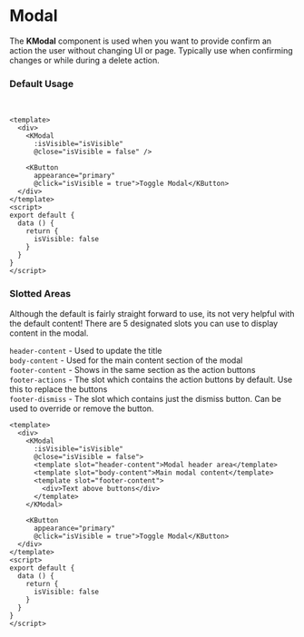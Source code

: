 # Modal

The **KModal** component is used when you want to provide confirm an action
the user without changing UI or page. Typically use when confirming changes or while during a delete action. 

### Default Usage
&nbsp;
```vue
<template>
  <div>
    <KModal
      :isVisible="isVisible"
      @close="isVisible = false" />
    
    <KButton
      appearance="primary"
      @click="isVisible = true">Toggle Modal</KButton>
  </div>
</template>
<script>
export default {
  data () {
    return {
      isVisible: false
    }
  }
}
</script>
```

### Slotted Areas
Although the default is fairly straight forward to use, its not very helpful with the default
content! There are 5 designated slots you can use to display content in the modal.

`header-content` - Used to update the title  
`body-content` - Used for the main content section of the modal  
`footer-content` - Shows in the same section as the action buttons  
`footer-actions` - The slot which contains the action buttons by default. Use this
to replace the buttons  
`footer-dismiss` - The slot which contains just the dismiss button. Can be used to
override or remove the button.

```vue
<template>
  <div>
    <KModal
      :isVisible="isVisible"
      @close="isVisible = false">
      <template slot="header-content">Modal header area</template>
      <template slot="body-content">Main modal content</template>
      <template slot="footer-content">
        <div>Text above buttons</div>
      </template>
    </KModal>

    <KButton
      appearance="primary"
      @click="isVisible = true">Toggle Modal</KButton>
  </div>
</template>
<script>
export default {
  data () {
    return {
      isVisible: false
    }
  }
}
</script>
```

